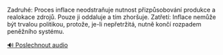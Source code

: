 
Zadruhé: Proces inflace neodstraňuje nutnost přizpůsobování produkce a realokace zdrojů. Pouze ji oddaluje a tím zhoršuje. Zatřetí: Inflace nemůže být trvalou politikou, protože, je-li nepřetržitá, nutně končí rozpadem peněžního systému.

[🔊 Poslechnout audio](/data/7-paragraphs/audio/chapter_79/para_004-Zadruh-Proces-inflace-neodstrauje-nutnost-pizp.mp3)
